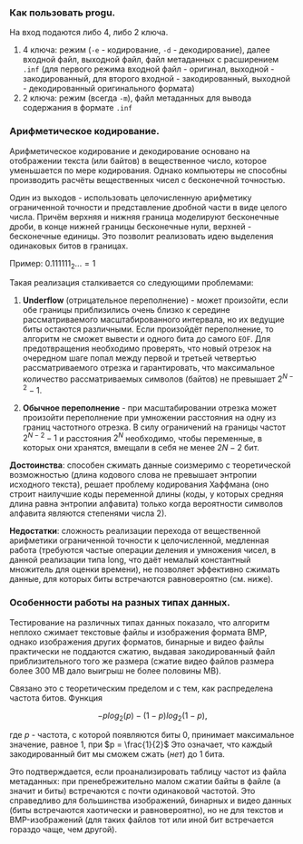 ### Как пользовать progu.
На вход подаются либо 4, либо 2 ключа.
1) 4 ключа: режим (`-e` - кодирование, `-d` - декодирование), далее входной файл, выходной файл, файл метаданных
с расширением `.inf` (для первого режима входной файл - оригинал, выходной - закодированный, для второго
входной - закодированный, выходной - декодированный оригинального формата)
2) 2 ключа: режим (всегда `-m`), файл метаданных для вывода содержания в формате `.inf`


### Арифметическое кодирование.
Арифметическое кодирование и декодирование основано на отображении текста (или байтов) в вещественное число, которое
уменьшается по мере кодирования. Однако компьютеры не способны производить расчёты вещественных чисел с
бесконечной точностью.

Один из выходов - использовать целочисленную арифметику ограниченной точности и представление дробной части в виде целого числа.
Причём верхняя и нижняя граница моделируют бесконечные дроби, в конце нижней границы бесконечные нули,
верхней - бесконечные единицы. Это позволит реализовать идею выделения одинаковых битов в границах.

Пример: $0.111111_{2}... = 1$

Такая реализация сталкивается со следующими проблемами:

1) **Underflow** (отрицательное переполнение) - может произойти, если обе границы приблизились очень близко к
середине рассматриваемого масштабированного интервала, но их ведущие биты остаются различными. Если произойдёт переполнение,
то алгоритм не сможет вывести и одного бита до самого `EOF`. Для предотвращения необходимо проверять, что новый
отрезок на очередном шаге попал между первой и третьей четвертью рассматриваемого отрезка и гарантировать, что
максимальное количество рассматриваемых символов (байтов) не превышает $2^{N - 2} - 1$.

2) **Обычное переполнение** - при масштабировании отрезка может произойти переполнение при умножении расстояния
на одну из границ частотного отрезка. В силу ограничений на границы частот $2^{N - 2} - 1$ и расстояния $2^{N}$
необходимо, чтобы переменные, в которых они хранятся, вмещали в себя не менее $2N - 2$ бит.

**Достоинства**: способен сжимать данные соизмеримо с теоретической возможностью (длина кодового слова не превышает энтропии исходного текста),
решает проблему кодирования Хаффмана (оно строит наилучшие коды переменной длины (коды, у которых средняя длина равна энтропии алфавита) только когда 
вероятности символов алфавита являются степенями числа 2).

**Недостатки**: сложность реализации перехода от вещественной арифметики ограниченной точности к целочисленной,
медленная работа (требуются частые операции деления и умножения чисел, в данной реализации типа long, что
даёт немалый константный множитель для оценки времени), не позволяет эффективно сжимать данные, для которых
биты встречаются равновероятно (см. ниже).

### Особенности работы на разных типах данных.
Тестирование на различных типах данных показало, что алгоритм неплохо сжимает текстовые файлы и изображения формата BMP,
однако изображения других форматов, бинарные и видео файлы практически не поддаются сжатию, выдавая закодированный файл приблизительного того же
размера (сжатие видео файлов размера более 300 MB дало выигрыш не более половины MB).

Связано это с теоретическим пределом и с тем, как распределена частота битов. Функция 

$$-p log_{2}(p) - (1 - p) log_{2}(1 - p),$$

где $p$ - частота, с которой появляются биты $0$, принимает максимальное значение, равное 1, при $p = \frac{1}{2}$
Это означает, что каждый закодированный бит мы сможем сжать (*нет*) до 1 бита.

Это подтверждается, если проанализировать таблицу частот из файла метаданных: при пренебрежительно малом сжатии
байты в файле (а значит и биты) встречаются с почти одинаковой частотой.
Это справедливо для большинства изображений, бинарных и видео данных (биты встречаются хаотически и равновероятно),
но не для текстов и BMP-изображений (для таких файлов тот или иной бит встречается гораздо чаще, чем другой).